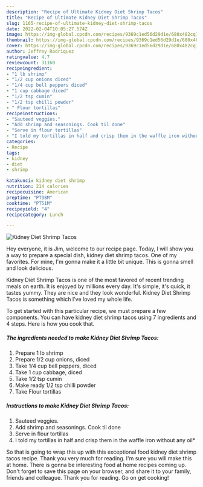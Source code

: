```yaml
---
description: "Recipe of Ultimate Kidney Diet Shrimp Tacos"
title: "Recipe of Ultimate Kidney Diet Shrimp Tacos"
slug: 1165-recipe-of-ultimate-kidney-diet-shrimp-tacos
date: 2022-02-04T10:05:27.574Z
image: https://img-global.cpcdn.com/recipes/9369c1ed56d29d1e/680x482cq70/kidney-diet-shrimp-tacos-recipe-main-photo.jpg
thumbnail: https://img-global.cpcdn.com/recipes/9369c1ed56d29d1e/680x482cq70/kidney-diet-shrimp-tacos-recipe-main-photo.jpg
cover: https://img-global.cpcdn.com/recipes/9369c1ed56d29d1e/680x482cq70/kidney-diet-shrimp-tacos-recipe-main-photo.jpg
author: Jeffrey Rodriquez
ratingvalue: 4.7
reviewcount: 31160
recipeingredient:
- "1 lb shrimp"
- "1/2 cup onions diced"
- "1/4 cup bell peppers diced"
- "1 cup cabbage diced"
- "1/2 tsp cumin"
- "1/2 tsp chilli powder"
- " Flour tortillas"
recipeinstructions:
- "Sauteed veggies."
- "Add shrimp and seasonings. Cook til done"
- "Serve in flour tortillas"
- "I told my tortillas in half and crisp them in the waffle iron without any oil*"
categories:
- Recipe
tags:
- kidney
- diet
- shrimp

katakunci: kidney diet shrimp 
nutrition: 214 calories
recipecuisine: American
preptime: "PT38M"
cooktime: "PT51M"
recipeyield: "4"
recipecategory: Lunch

---
```



![Kidney Diet Shrimp Tacos](https://img-global.cpcdn.com/recipes/9369c1ed56d29d1e/680x482cq70/kidney-diet-shrimp-tacos-recipe-main-photo.jpg)

Hey everyone, it is Jim, welcome to our recipe page. Today, I will show you a way to prepare a special dish, kidney diet shrimp tacos. One of my favorites. For mine, I'm gonna make it a little bit unique. This is gonna smell and look delicious.

Kidney Diet Shrimp Tacos is one of the most favored of recent trending meals on earth. It is enjoyed by millions every day. It's simple, it's quick, it tastes yummy. They are nice and they look wonderful. Kidney Diet Shrimp Tacos is something which I've loved my whole life.




To get started with this particular recipe, we must prepare a few components. You can have kidney diet shrimp tacos using 7 ingredients and 4 steps. Here is how you cook that.

<!--inarticleads1-->

##### The ingredients needed to make Kidney Diet Shrimp Tacos:

1. Prepare 1 lb shrimp
1. Prepare 1/2 cup onions, diced
1. Take 1/4 cup bell peppers, diced
1. Take 1 cup cabbage, diced
1. Take 1/2 tsp cumin
1. Make ready 1/2 tsp chilli powder
1. Take  Flour tortillas




<!--inarticleads2-->

##### Instructions to make Kidney Diet Shrimp Tacos:

1. Sauteed veggies.
1. Add shrimp and seasonings. Cook til done
1. Serve in flour tortillas
1. I told my tortillas in half and crisp them in the waffle iron without any oil*




So that is going to wrap this up with this exceptional food kidney diet shrimp tacos recipe. Thank you very much for reading. I'm sure you will make this at home. There is gonna be interesting food at home recipes coming up. Don't forget to save this page on your browser, and share it to your family, friends and colleague. Thank you for reading. Go on get cooking!
